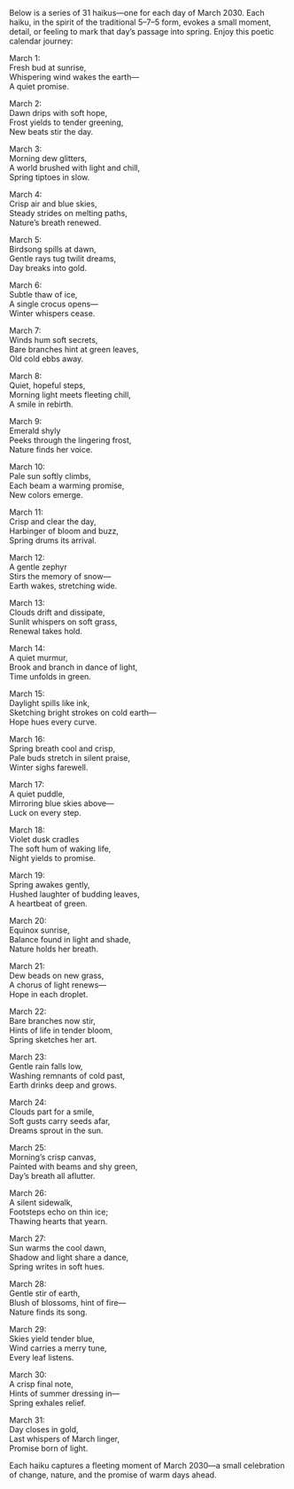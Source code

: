 Below is a series of 31 haikus—one for each day of March 2030. Each haiku, in the spirit of the traditional 5–7–5 form, evokes a small moment, detail, or feeling to mark that day’s passage into spring. Enjoy this poetic calendar journey:

March 1:  
Fresh bud at sunrise,  
Whispering wind wakes the earth—  
A quiet promise.  

March 2:  
Dawn drips with soft hope,  
Frost yields to tender greening,  
New beats stir the day.  

March 3:  
Morning dew glitters,  
A world brushed with light and chill,  
Spring tiptoes in slow.  

March 4:  
Crisp air and blue skies,  
Steady strides on melting paths,  
Nature’s breath renewed.  

March 5:  
Birdsong spills at dawn,  
Gentle rays tug twilit dreams,  
Day breaks into gold.  

March 6:  
Subtle thaw of ice,  
A single crocus opens—  
Winter whispers cease.  

March 7:  
Winds hum soft secrets,  
Bare branches hint at green leaves,  
Old cold ebbs away.  

March 8:  
Quiet, hopeful steps,  
Morning light meets fleeting chill,  
A smile in rebirth.  

March 9:  
Emerald shyly  
Peeks through the lingering frost,  
Nature finds her voice.  

March 10:  
Pale sun softly climbs,  
Each beam a warming promise,  
New colors emerge.  

March 11:  
Crisp and clear the day,  
Harbinger of bloom and buzz,  
Spring drums its arrival.  

March 12:  
A gentle zephyr  
Stirs the memory of snow—  
Earth wakes, stretching wide.  

March 13:  
Clouds drift and dissipate,  
Sunlit whispers on soft grass,  
Renewal takes hold.  

March 14:  
A quiet murmur,  
Brook and branch in dance of light,  
Time unfolds in green.  

March 15:  
Daylight spills like ink,  
Sketching bright strokes on cold earth—  
Hope hues every curve.  

March 16:  
Spring breath cool and crisp,  
Pale buds stretch in silent praise,  
Winter sighs farewell.  

March 17:  
A quiet puddle,  
Mirroring blue skies above—  
Luck on every step.  

March 18:  
Violet dusk cradles  
The soft hum of waking life,  
Night yields to promise.  

March 19:  
Spring awakes gently,  
Hushed laughter of budding leaves,  
A heartbeat of green.  

March 20:  
Equinox sunrise,  
Balance found in light and shade,  
Nature holds her breath.  

March 21:  
Dew beads on new grass,  
A chorus of light renews—  
Hope in each droplet.  

March 22:  
Bare branches now stir,  
Hints of life in tender bloom,  
Spring sketches her art.  

March 23:  
Gentle rain falls low,  
Washing remnants of cold past,  
Earth drinks deep and grows.  

March 24:  
Clouds part for a smile,  
Soft gusts carry seeds afar,  
Dreams sprout in the sun.  

March 25:  
Morning’s crisp canvas,  
Painted with beams and shy green,  
Day’s breath all aflutter.  

March 26:  
A silent sidewalk,  
Footsteps echo on thin ice;  
Thawing hearts that yearn.  

March 27:  
Sun warms the cool dawn,  
Shadow and light share a dance,  
Spring writes in soft hues.  

March 28:  
Gentle stir of earth,  
Blush of blossoms, hint of fire—  
Nature finds its song.  

March 29:  
Skies yield tender blue,  
Wind carries a merry tune,  
Every leaf listens.  

March 30:  
A crisp final note,  
Hints of summer dressing in—  
Spring exhales relief.  

March 31:  
Day closes in gold,  
Last whispers of March linger,  
Promise born of light.  

Each haiku captures a fleeting moment of March 2030—a small celebration of change, nature, and the promise of warm days ahead.
